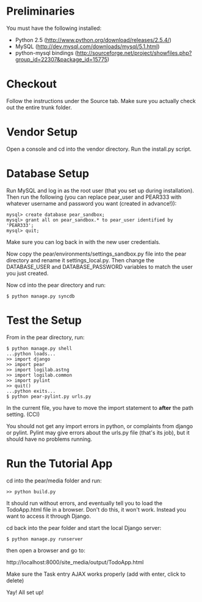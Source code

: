 # Preliminaries #

You must have the following installed:
  * Python 2.5 (http://www.python.org/download/releases/2.5.4/)
  * MySQL (http://dev.mysql.com/downloads/mysql/5.1.html)
  * python-mysql bindings (http://sourceforge.net/project/showfiles.php?group_id=22307&package_id=15775)

# Checkout #

Follow the instructions under the Source tab.  Make sure you actually check out the entire trunk folder.

# Vendor Setup #

Open a console and cd into the vendor directory.  Run the install.py script.


# Database Setup #

Run MySQL and log in as the root user (that you set up during installation).
Then run the following (you can replace pear\_user and PEAR333 with whatever
username and password you want (created in advance!)):
```
mysql> create database pear_sandbox;
mysql> grant all on pear_sandbox.* to pear_user identified by 'PEAR333';
mysql> quit;
```
Make sure you can log back in with the new user credentials.

Now copy the pear/environments/settings\_sandbox.py file into the pear
directory and rename it settings\_local.py.  Then change the DATABASE\_USER
and DATABASE\_PASSWORD variables to match the user you just created.

Now cd into the pear directory and run:
```
$ python manage.py syncdb
```

# Test the Setup #
From in the pear directory, run:
```
$ python manage.py shell
...python loads...
>> import django
>> import pear
>> import logilab.astng
>> import logilab.common
>> import pylint
>> quit()
...python exits...
$ python pear-pylint.py urls.py
```

In the current file, you have to move the import statement to **after** the path setting. (CCI)

You should not get any import errors in python, or complaints from django or pylint.  Pylint may give errors about the urls.py file (that's its job), but it should have
no problems running.

# Run the Tutorial App #

cd into the pear/media folder and run:
```
>> python build.py
```

It should run without errors, and eventually tell you to load the TodoApp.html file in a browser.  Don't do this, it won't work.  Instead you want to access it through Django.

cd back into the pear folder and start the local Django server:
```
$ python manage.py runserver
```

then open a browser and go to:

http://localhost:8000/site_media/output/TodoApp.html

Make sure the Task entry AJAX works properly (add with enter, click to delete)

Yay! All set up!